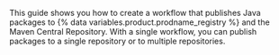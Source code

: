 This guide shows you how to create a workflow that publishes Java packages to {% data variables.product.prodname_registry %} and the Maven Central Repository. With a single workflow, you can publish packages to a single repository or to multiple repositories.
